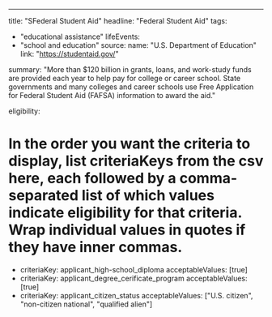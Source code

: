 ---
title: "SFederal Student Aid"
headline: "Federal Student Aid"
tags: 
- "educational assistance"
lifeEvents: 
- "school and education"
source:
  name: "U.S. Department of Education"
  link: "https://studentaid.gov/"

summary: "More than $120 billion in grants, loans, and work-study funds are provided each year to help pay for college or career school. State governments and many colleges and career schools use Free Application for Federal Student Aid (FAFSA) information to award the aid."

eligibility:
# In the order you want the criteria to display, list criteriaKeys from the csv here, each followed by a comma-separated list of which values indicate eligibility for that criteria. Wrap individual values in quotes if they have inner commas.
- criteriaKey: applicant_high-school_diploma
  acceptableValues: [true]
- criteriaKey: applicant_degree_cerificate_program
  acceptableValues: [true]
- criteriaKey: applicant_citizen_status
  acceptableValues: ["U.S. citizen", "non-citizen national", "qualified alien"]
